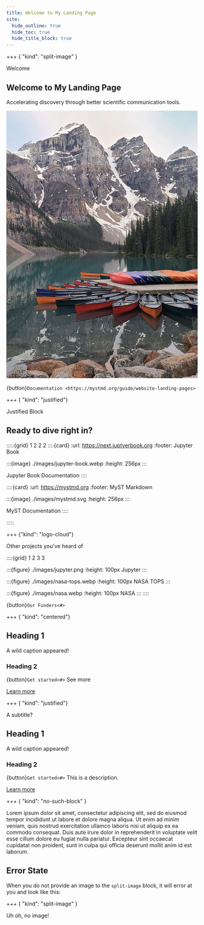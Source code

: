 ```yaml
---
title: Welcome to My Landing Page
site:
  hide_outline: true
  hide_toc: true
  hide_title_block: true
---
```


+++ { "kind": "split-image" }

Welcome

## Welcome to My Landing Page

Accelerating discovery through better scientific communication tools.

![](https://raw.githubusercontent.com/rowanc1/pics/refs/heads/main/banff-tall.png)

{button}`Documentation <https://mystmd.org/guide/website-landing-pages>`

+++ { "kind": "justified"}

Justified Block

## Ready to dive right in?

:::::{grid} 1 2 2 2
::::{card}
:url: https://next.juptyerbook.org
:footer: Jupyter Book

:::{image} ./images/jupyter-book.webp
:height: 256px
:::

Jupyter Book Documentation
::::

::::{card}
:url: https://mystmd.org
:footer: MyST Markdown

:::{image} ./images/mystmd.svg
:height: 256px
:::

MyST Documentation
::::

:::::

+++ {"kind": "logo-cloud"}

Other projects you've heard of

::::{grid} 1 2 3 3

:::{figure} ./images/jupyter.png
:height: 100px
Jupyter
:::

:::{figure} ./images/nasa-tops.webp
:height: 100px
NASA TOPS
:::

:::{figure} ./images/nasa.webp
:height: 100px
NASA
:::
::::

{button}`Our Funders<#>`

+++ { "kind": "centered"}

## Heading 1

A wild caption appeared!

### Heading 2

{button}`Get started<#>` See more

[Learn more]()

+++ { "kind": "justified"}

A subtitle?

## Heading 1

A wild caption appeared!

### Heading 2

{button}`Get started<#>` This is a description.

[Learn more]()

+++ { "kind": "no-such-block" }

Lorem ipsum dolor sit amet, consectetur adipiscing elit, sed do eiusmod tempor incididunt ut labore et dolore magna aliqua. Ut enim ad minim veniam, quis nostrud exercitation ullamco laboris nisi ut aliquip ex ea commodo consequat. Duis aute irure dolor in reprehenderit in voluptate velit esse cillum dolore eu fugiat nulla pariatur. Excepteur sint occaecat cupidatat non proident, sunt in culpa qui officia deserunt mollit anim id est laborum.

## Error State

When you do not provide an image to the `split-image` block, it will error at you and look like this:

+++ { "kind": "split-image" }

Uh oh, no image!

